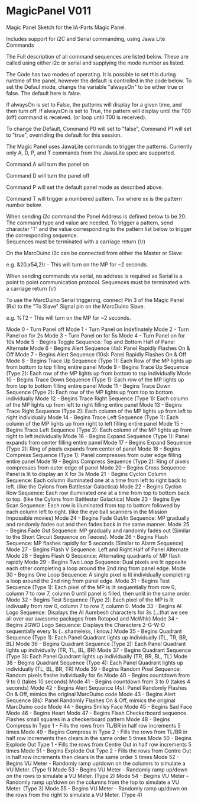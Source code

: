 # MagicPanel V011

Magic Panel Sketch for the IA-Parts Magic Panel.

Includes support for i2C and Serial commanding, using Jawa Lite Commands


The Full description of all command sequences are listed below.  These are called using either i2c or serial and supplying
the mode number as listed.

The Code has two modes of operating.  It is possible to set this during runtime of the panel, however the default is controlled
in the code below.  To set the Defaul mode, change the variable "alwaysOn" to be either true or false.  The default here is false.

If alwaysOn is set to False, the patterns will display for a given time, and then turn off.
If alwaysOn is set to True, the pattern will display until the T00 (off) command is received. (or loop until T00 is received).

To change the Default, Command P0 will set to "false", Command P1 will set to "true", overriding the default for this session.

The Magic Panel uses JawaLite commands to trigger the patterns.  Currently only A, D, P, and T commands from the JawaLite 
spec are supported.

Command A will turn the panel on

Command D will turn the panel off

Command P will set the default panel mode as described above.

Command T will trigger a numbered pattern.  Txx where xx is the pattern number below. 

When sending i2c command the Panel Address is defined below to be 20.  The command type and value are needed.  To trigger a
pattern, send character 'T' and the value corresponding to the pattern list below to trigger the corresponding sequence.  
Sequences must be terminated with a carriage return (\r)

On the MarcDuino i2c can be connected from either the Master or Slave

e.g. &20,x54,2\r    -  This will turn on the MP for ~2 seconds.

When sending commands via serial, no address is required as Serial is a point to point communication protocol. 
Sequences must be terminated with a carriage return (\r)

To use the MarcDuino Serial triggering, connect Pin 3 of the Magic Panel (Rx) to the "To Slave" Signal pin on the 
MarcDuino Slave.

e.g. %T2      - This will turn on the MP for ~2 seconds.

Mode 0 - Turn Panel off
Mode 1  - Turn Panel on Indefinately
Mode 2  - Turn Panel on for 2s
Mode 3  - Turn Panel on for 5s
Mode 4  - Turn Panel on for 10s
Mode 5  - Begins Toggle Sequence: Top and Bottom Half of Panel Alternate
Mode 6  - Begins Alert Sequence (4s): Panel Rapidly Flashes On & Off
Mode 7  - Begins Alert Sequence (10s): Panel Rapidly Flashes On & Off
Mode 8  - Begins Trace Up Sequence (Type 1): Each Row of the MP lights up from bottom to top filling entire panel
Mode 9  - Begins Trace Up Sequence (Type 2):  Each row of the MP lights up from bottom to top individually
Mode 10 - Begins Trace Down Sequence (Type 1):  Each row of the MP lights up from top to bottom filling entire panel
Mode 11 - Begins Trace Down Sequence (Type 2):  Each row of the MP lights up from top to bottom individually
Mode 12 - Begins Trace Right Sequence (Type 1):  Each column of the MP lights up from left to right filling entire panel
Mode 13 - Begins Trace Right Sequence (Type 2):  Each column of the MP lights up from left to right individually
Mode 14 - Begins Trace Left Sequence (Type 1):  Each column of the MP lights up from right to left filling entire panel
Mode 15 - Begins Trace Left Sequence (Type 2):  Each column of the MP lights up from right to left individually
Mode 16 - Begins Expand Sequence (Type 1): Panel expands from center filling entire panel
Mode 17 - Begins Expand Sequence (Type 2): Ring of pixels expands from center of panel
Mode 18 - Begins Compress Sequence (Type 1): Panel compresses from outer edge filling entire panel
Mode 19 - Begins Compress Sequence (Type 2): Ring of pixels compresses from outer edge of panel
Mode 20 - Begins Cross Sequence: Panel is lit to display an X for 3s
Mode 21 - Begins Cyclon Column Sequence: Each column illuminated one at a time from left to right back to left. (like the Cylons from Battlestar Galactica)
Mode 22 - Begins Cyclon Row Sequence: Each row illuminated one at a time from top to bottom back to top. (like the Cylons from Battlestar Galactica)
Mode 23 - Begins Eye Scan Sequence:  Each row is illuminated from top to bottom followed by each column left to right. (like the eye ball scanners in the Mission Impossible movies)
Mode 24 - Begins Fade Out/In Sequence:  MP gradually and randomly fades out and then fades back in the same manner. 
Mode 25 - Begins Fade Out Sequence:  MP gradually and randomly fades out (Similar to the Short Circuit Sequence on Teeces).
Mode 26 - Begins Flash Sequence:  MP flashes rapidly for 5 seconds (Similar to Alarm Sequence)
Mode 27 - Begins Flash V Sequence: Left and Right Half of Panel Alternate
Mode 28 - Begins Flash Q Sequence:  Alternating quadrants of MP flash rapidly
Mode 29 - Begins Two Loop Sequence: Dual pixels are lit opposite each other completing a loop around the 2nd ring from panel edge.
Mode 30 - Begins One Loop Sequence: A single pixel is lit individually completing a loop around the 2nd ring from panel edge.
Mode 31 - Begins Test Sequence (Type 1):  Each pixel of the MP is lit sequentially from row 0, column 7 to row 7, column 0 until panel is filled, then unlit in the same order.
Mode 32 - Begins Test Sequence (Type 2):  Each pixel of the MP is lit indivually from row 0, column 7 to row 7, column 0. 
Mode 33 - Begins AI Logo Sequence:  Displays the AI Aurebesh characters for 3s (...that we see all over our awesome packages from Rotopod and McWhlr)
Mode 34 - Begins 2GWD Logo Sequence: Displays the Characters 2-G-W-D sequentially every 1s (...shameless, I know.) 
Mode 35 - Begins Quadrant Sequence (Type 1):  Each Panel Quadrant lights up individually (TL, TR, BR, BL)
Mode 36 - Begins Quadrant Sequence (Type 2):  Each Panel Quadrant lights up individually (TR, TL, BL, BR) 
Mode 37 - Begins Quadrant Sequence (Type 3):  Each Panel Quadrant lights up individually (TR, BR, BL, TL)
Mode 38 - Begins Quadrant Sequence (Type 4):  Each Panel Quadrant lights up individually (TL, BL, BR, TR)
Mode 39 - Begins Random Pixel Sequence:  Random pixels flashe individually for 6s
Mode 40 - Begins countdown from 9 to 0 (takes 10 seconds)
Mode 41 - Begins countdown from 3 to 0 (takes 4 seconds)
Mode 42 - Begins Alert Sequence (4s):  Panel Randomly Flashes On & Off, mimics the original MarcDuino code
Mode 43 - Begins Alert Sequence (8s):  Panel Randomly Flashes On & Off, mimics the original MarcDuino code
Mode 44 - Begins Smiley Face
Mode 45 - Begins Sad Face
Mode 46 - Begins Heart
Mode 47 - Begins Flash Checkerboard sequence.  Flashes small squares in a checkerboard pattern
Mode 48 - Begins Compress In Type 1 - Fills the rows from TL/BR in half row increments 5 times
Mode 49 - Begins Compress In Type 2 - Fills the rows from TL/BR in half row increments then clears in the same order 5 times
Mode 50 - Begins Explode Out Type 1 - Fills the rows from Centre Out in half row increments 5 times
Mode 51 - Begins Explode Out Type 2 - Fills the rows from Centre Out in half row increments then clears in the same order 5 times
Mode 52 - Begins VU Meter - Randomly ramp up/down on the columns to simulate a VU Meter. (Type 1)
Mode 53 - Begins VU Meter - Randomly ramp up/down on the rows to simulate a VU Meter. (Type 2)
Mode 54 - Begins VU Meter - Randomly ramp up/down on the columns from the top to simulate a VU Meter. (Type 3)
Mode 55 - Begins VU Meter - Randomly ramp up/down on the rows from the right to simulate a VU Meter. (Type 4)

